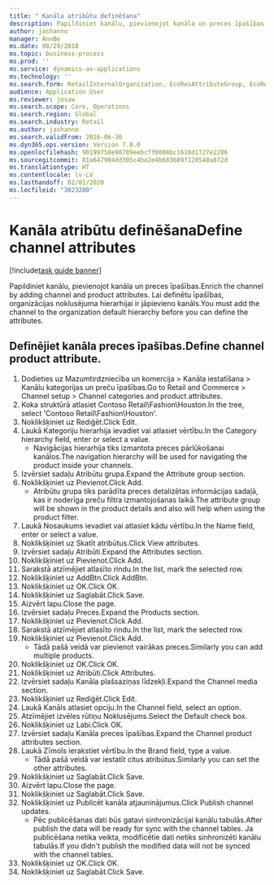 ```yaml
---
title: " Kanāla atribūtu definēšana"
description: Papildiniet kanālu, pievienojot kanāla un preces īpašības.
author: jashanno
manager: AnnBe
ms.date: 08/29/2018
ms.topic: business-process
ms.prod: ''
ms.service: dynamics-ax-applications
ms.technology: ''
ms.search.form: RetailInternalOrganization, EcoResAttributeGroup, EcoResAttributeGroupAttribute, RetailAddChannelItems, RetailCatalogProductAttributeValue, RetailMedia
audience: Application User
ms.reviewer: josaw
ms.search.scope: Core, Operations
ms.search.region: Global
ms.search.industry: Retail
ms.author: jashanno
ms.search.validFrom: 2016-06-30
ms.dyn365.ops.version: Version 7.0.0
ms.openlocfilehash: 90199750e98789eebcff0008bc1610d1727e2286
ms.sourcegitcommit: 81a647904dd305c4be2e4b683689f128548a872d
ms.translationtype: HT
ms.contentlocale: lv-LV
ms.lasthandoff: 02/01/2020
ms.locfileid: "3023280"
---
```

# <a name="define-channel-attributes"></a><span data-ttu-id="5f82e-103"> Kanāla atribūtu definēšana</span><span class="sxs-lookup"><span data-stu-id="5f82e-103">Define channel attributes</span></span>

[!include[task guide banner](../includes/task-guide-banner.md)]

<span data-ttu-id="5f82e-104">Papildiniet kanālu, pievienojot kanāla un preces īpašības.</span><span class="sxs-lookup"><span data-stu-id="5f82e-104">Enrich the channel by adding channel and product attributes.</span></span> <span data-ttu-id="5f82e-105">Lai definētu īpašības, organizācijas noklusējuma hierarhijai ir jāpievieno kanāls.</span><span class="sxs-lookup"><span data-stu-id="5f82e-105">You must add the channel to the organization default hierarchy before you can define the attributes.</span></span>


## <a name="define-channel-product-attribute"></a><span data-ttu-id="5f82e-106">Definējiet kanāla preces īpašības.</span><span class="sxs-lookup"><span data-stu-id="5f82e-106">Define channel product attribute.</span></span>
1. <span data-ttu-id="5f82e-107">Dodieties uz Mazumtirdzniecība un komercija > Kanāla iestatīšana > Kanālu kategorijas un preču īpašības.</span><span class="sxs-lookup"><span data-stu-id="5f82e-107">Go to Retail and Commerce > Channel setup > Channel categories and product attributes.</span></span>
2. <span data-ttu-id="5f82e-108">Koka struktūrā atlasiet Contoso Retail\Fashion\Houston.</span><span class="sxs-lookup"><span data-stu-id="5f82e-108">In the tree, select 'Contoso Retail\Fashion\Houston'.</span></span>
3. <span data-ttu-id="5f82e-109">Noklikšķiniet uz Rediģēt.</span><span class="sxs-lookup"><span data-stu-id="5f82e-109">Click Edit.</span></span>
4. <span data-ttu-id="5f82e-110">Laukā Kategoriju hierarhija ievadiet vai atlasiet vērtību.</span><span class="sxs-lookup"><span data-stu-id="5f82e-110">In the Category hierarchy field, enter or select a value.</span></span>
    * <span data-ttu-id="5f82e-111">Navigācijas hierarhija tiks izmantota preces pārlūkošanai kanālos.</span><span class="sxs-lookup"><span data-stu-id="5f82e-111">The navigation hierarchy will be used for navigating the product inside your channels.</span></span>  
5. <span data-ttu-id="5f82e-112">Izvērsiet sadaļu Atribūtu grupa.</span><span class="sxs-lookup"><span data-stu-id="5f82e-112">Expand the Attribute group section.</span></span>
6. <span data-ttu-id="5f82e-113">Noklikšķiniet uz Pievienot.</span><span class="sxs-lookup"><span data-stu-id="5f82e-113">Click Add.</span></span>
    * <span data-ttu-id="5f82e-114">Atribūtu grupa tiks parādīta preces detalizētas informācijas sadaļā, kas ir noderīga preču filtra izmantojošanas laikā.</span><span class="sxs-lookup"><span data-stu-id="5f82e-114">The attribute group will be shown in the product details and also will help when using the product filter.</span></span>  
7. <span data-ttu-id="5f82e-115">Laukā Nosaukums ievadiet vai atlasiet kādu vērtību.</span><span class="sxs-lookup"><span data-stu-id="5f82e-115">In the Name field, enter or select a value.</span></span>
8. <span data-ttu-id="5f82e-116">Noklikšķiniet uz Skatīt atribūtus.</span><span class="sxs-lookup"><span data-stu-id="5f82e-116">Click View attributes.</span></span>
9. <span data-ttu-id="5f82e-117">Izvērsiet sadaļu Atribūti.</span><span class="sxs-lookup"><span data-stu-id="5f82e-117">Expand the Attributes section.</span></span>
10. <span data-ttu-id="5f82e-118">Noklikšķiniet uz Pievienot.</span><span class="sxs-lookup"><span data-stu-id="5f82e-118">Click Add.</span></span>
11. <span data-ttu-id="5f82e-119">Sarakstā atzīmējiet atlasīto rindu.</span><span class="sxs-lookup"><span data-stu-id="5f82e-119">In the list, mark the selected row.</span></span>
12. <span data-ttu-id="5f82e-120">Noklikšķiniet uz AddBtn.</span><span class="sxs-lookup"><span data-stu-id="5f82e-120">Click AddBtn.</span></span>
13. <span data-ttu-id="5f82e-121">Noklikšķiniet uz OK.</span><span class="sxs-lookup"><span data-stu-id="5f82e-121">Click OK.</span></span>
14. <span data-ttu-id="5f82e-122">Noklikšķiniet uz Saglabāt.</span><span class="sxs-lookup"><span data-stu-id="5f82e-122">Click Save.</span></span>
15. <span data-ttu-id="5f82e-123">Aizvērt lapu.</span><span class="sxs-lookup"><span data-stu-id="5f82e-123">Close the page.</span></span>
16. <span data-ttu-id="5f82e-124">Izvērsiet sadaļu Preces.</span><span class="sxs-lookup"><span data-stu-id="5f82e-124">Expand the Products section.</span></span>
17. <span data-ttu-id="5f82e-125">Noklikšķiniet uz Pievienot.</span><span class="sxs-lookup"><span data-stu-id="5f82e-125">Click Add.</span></span>
18. <span data-ttu-id="5f82e-126">Sarakstā atzīmējiet atlasīto rindu.</span><span class="sxs-lookup"><span data-stu-id="5f82e-126">In the list, mark the selected row.</span></span>
19. <span data-ttu-id="5f82e-127">Noklikšķiniet uz Pievienot.</span><span class="sxs-lookup"><span data-stu-id="5f82e-127">Click Add.</span></span>
    * <span data-ttu-id="5f82e-128">Tādā pašā veidā var pievienot vairākas preces.</span><span class="sxs-lookup"><span data-stu-id="5f82e-128">Similarly you can add multiple products.</span></span>  
20. <span data-ttu-id="5f82e-129">Noklikšķiniet uz OK.</span><span class="sxs-lookup"><span data-stu-id="5f82e-129">Click OK.</span></span>
21. <span data-ttu-id="5f82e-130">Noklikšķiniet uz Atribūti.</span><span class="sxs-lookup"><span data-stu-id="5f82e-130">Click Attributes.</span></span>
22. <span data-ttu-id="5f82e-131">Izvērsiet sadaļu Kanāla plašsaziņas līdzekļi.</span><span class="sxs-lookup"><span data-stu-id="5f82e-131">Expand the Channel media section.</span></span>
23. <span data-ttu-id="5f82e-132">Noklikšķiniet uz Rediģēt.</span><span class="sxs-lookup"><span data-stu-id="5f82e-132">Click Edit.</span></span>
24. <span data-ttu-id="5f82e-133">Laukā Kanāls atlasiet opciju.</span><span class="sxs-lookup"><span data-stu-id="5f82e-133">In the Channel field, select an option.</span></span>
25. <span data-ttu-id="5f82e-134">Atzīmējiet izvēles rūtiņu Noklusējums.</span><span class="sxs-lookup"><span data-stu-id="5f82e-134">Select the Default check box.</span></span>
26. <span data-ttu-id="5f82e-135">Noklikšķiniet uz Labi.</span><span class="sxs-lookup"><span data-stu-id="5f82e-135">Click OK.</span></span>
27. <span data-ttu-id="5f82e-136">Izvērsiet sadaļu Kanāla preces īpašības.</span><span class="sxs-lookup"><span data-stu-id="5f82e-136">Expand the Channel product attributes section.</span></span>
28. <span data-ttu-id="5f82e-137">Laukā Zīmols ierakstiet vērtību.</span><span class="sxs-lookup"><span data-stu-id="5f82e-137">In the Brand field, type a value.</span></span>
    * <span data-ttu-id="5f82e-138">Tādā pašā veidā var iestatīt citus atribūtus.</span><span class="sxs-lookup"><span data-stu-id="5f82e-138">Similarly you can set the other attributes.</span></span>  
29. <span data-ttu-id="5f82e-139">Noklikšķiniet uz Saglabāt.</span><span class="sxs-lookup"><span data-stu-id="5f82e-139">Click Save.</span></span>
30. <span data-ttu-id="5f82e-140">Aizvērt lapu.</span><span class="sxs-lookup"><span data-stu-id="5f82e-140">Close the page.</span></span>
31. <span data-ttu-id="5f82e-141">Noklikšķiniet uz Saglabāt.</span><span class="sxs-lookup"><span data-stu-id="5f82e-141">Click Save.</span></span>
32. <span data-ttu-id="5f82e-142">Noklikšķiniet uz Publicēt kanāla atjauninājumus.</span><span class="sxs-lookup"><span data-stu-id="5f82e-142">Click Publish channel updates.</span></span>
    * <span data-ttu-id="5f82e-143">Pēc publicēšanas dati būs gatavi sinhronizācijai kanālu tabulās.</span><span class="sxs-lookup"><span data-stu-id="5f82e-143">After publish the data will be ready for sync with the channel tables.</span></span> <span data-ttu-id="5f82e-144">Ja publicēšana netika veikta, modificētie dati netiks sinhronizēti kanālu tabulās.</span><span class="sxs-lookup"><span data-stu-id="5f82e-144">If you didn't publish the modified data will not be synced with the channel tables.</span></span>  
33. <span data-ttu-id="5f82e-145">Noklikšķiniet uz OK.</span><span class="sxs-lookup"><span data-stu-id="5f82e-145">Click OK.</span></span>
34. <span data-ttu-id="5f82e-146">Noklikšķiniet uz Saglabāt.</span><span class="sxs-lookup"><span data-stu-id="5f82e-146">Click Save.</span></span>

